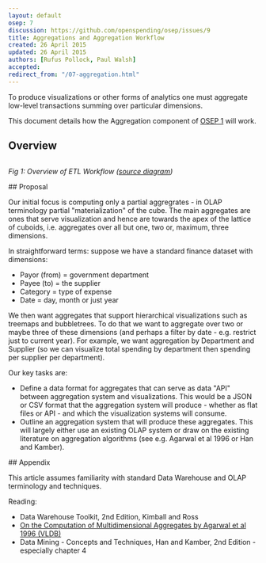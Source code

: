 ```yaml
---
layout: default
osep: 7
discussion: https://github.com/openspending/osep/issues/9
title: Aggregations and Aggregation Workflow
created: 26 April 2015
updated: 26 April 2015
authors: [Rufus Pollock, Paul Walsh]
accepted:
redirect_from: "/07-aggregation.html"
---
```


To produce visualizations or other forms of analytics one must aggregate low-level transactions summing over particular dimensions.

This document details how the Aggregation component of [OSEP 1][osep1] will work.

[osep1]: ./01-approach-and-architecture-of-openspending.html

## Overview

<img src="https://docs.google.com/drawings/d/1sOkT6bFBKAtO55nqHUTnnp8dpyTXq_apkt-1wCRt8NM/pub?w=960&h=720" alt="" style="max-width: 85vw; margin-left: -33%;" />

*Fig 1: Overview of ETL Workflow ([source diagram][fig1])*

[fig1]: https://docs.google.com/drawings/d/1sOkT6bFBKAtO55nqHUTnnp8dpyTXq_apkt-1wCRt8NM/pub?w=960&h=720

## Proposal

Our initial focus is computing only a partial aggregrates - in OLAP terminology
partial "materialization" of the cube. The main aggregates are ones that serve
visualization and hence are towards the apex of the lattice of cuboids, i.e.
aggregates over all but one, two or, maximum, three dimensions.

In straightforward terms: suppose we have a standard finance dataset with
dimensions:

* Payor (from) = government department
* Payee (to) = the supplier
* Category = type of expense
* Date = day, month or just year

We then want aggregates that support hierarchical visualizations such as
treemaps and bubbletrees. To do that we want to aggregate over two or maybe
three of these dimensions (and perhaps a filter by date - e.g. restrict just to
current year). For example, we want aggregation by Department and Supplier (so
we can visualize total spending by department then spending per supplier per
department).

Our key tasks are:

* Define a data format for aggregates that can serve as data "API" between
  aggregation system and visualizations. This would be a JSON or CSV format
  that the aggregation system will produce - whether as flat files or API - and
  which the visualization systems will consume.
* Outline an aggregation system that will produce these aggregates. This will
  largely either use an existing OLAP system or draw on the existing literature
  on aggregation algorithms (see e.g. Agarwal et al 1996 or Han and Kamber).

## Appendix

This article assumes familiarity with standard Data Warehouse and OLAP
terminology and techniques.

Reading:

* Data Warehouse Toolkit, 2nd Edition, Kimball and Ross
* [On the Computation of Multidimensional Aggregates by Agarwal et al 1996 (VLDB)][agg]
* Data Mining - Concepts and Techniques, Han and Kamber, 2nd Edition - especially chapter 4

[agg]: http://www.vldb.org/conf/1996/P506.PDF

